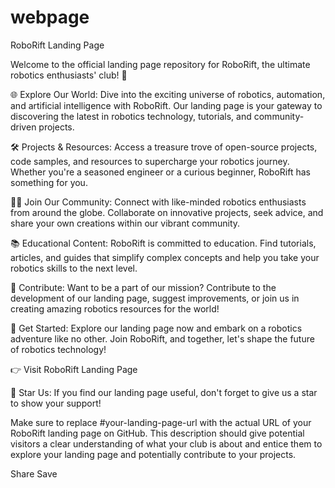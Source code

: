 # webpage
RoboRift Landing Page

Welcome to the official landing page repository for RoboRift, the ultimate robotics enthusiasts' club! 🤖

🌐 Explore Our World: Dive into the exciting universe of robotics, automation, and artificial intelligence with RoboRift. Our landing page is your gateway to discovering the latest in robotics technology, tutorials, and community-driven projects.

🛠️ Projects & Resources: Access a treasure trove of open-source projects, code samples, and resources to supercharge your robotics journey. Whether you're a seasoned engineer or a curious beginner, RoboRift has something for you.

👩‍🔬 Join Our Community: Connect with like-minded robotics enthusiasts from around the globe. Collaborate on innovative projects, seek advice, and share your own creations within our vibrant community.

📚 Educational Content: RoboRift is committed to education. Find tutorials, articles, and guides that simplify complex concepts and help you take your robotics skills to the next level.

🚀 Contribute: Want to be a part of our mission? Contribute to the development of our landing page, suggest improvements, or join us in creating amazing robotics resources for the world!

🔗 Get Started: Explore our landing page now and embark on a robotics adventure like no other. Join RoboRift, and together, let's shape the future of robotics technology!

👉 Visit RoboRift Landing Page

🌟 Star Us: If you find our landing page useful, don't forget to give us a star to show your support!

Make sure to replace #your-landing-page-url with the actual URL of your RoboRift landing page on GitHub. This description should give potential visitors a clear understanding of what your club is about and entice them to explore your landing page and potentially contribute to your projects.

Share
Save

